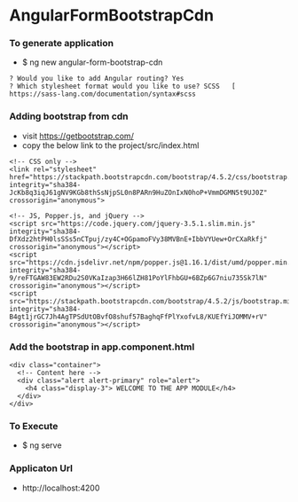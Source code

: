 # AngularFormBootstrapCdn

### To generate application 
* $ ng new angular-form-bootstrap-cdn
```
? Would you like to add Angular routing? Yes
? Which stylesheet format would you like to use? SCSS   [ https://sass-lang.com/documentation/syntax#scss   
```

### Adding bootstrap from cdn 
* visit https://getbootstrap.com/
* copy the below link to the project/src/index.html

```
<!-- CSS only -->
<link rel="stylesheet" href="https://stackpath.bootstrapcdn.com/bootstrap/4.5.2/css/bootstrap.min.css" integrity="sha384-JcKb8q3iqJ61gNV9KGb8thSsNjpSL0n8PARn9HuZOnIxN0hoP+VmmDGMN5t9UJ0Z" crossorigin="anonymous">

<!-- JS, Popper.js, and jQuery -->
<script src="https://code.jquery.com/jquery-3.5.1.slim.min.js" integrity="sha384-DfXdz2htPH0lsSSs5nCTpuj/zy4C+OGpamoFVy38MVBnE+IbbVYUew+OrCXaRkfj" crossorigin="anonymous"></script>
<script src="https://cdn.jsdelivr.net/npm/popper.js@1.16.1/dist/umd/popper.min.js" integrity="sha384-9/reFTGAW83EW2RDu2S0VKaIzap3H66lZH81PoYlFhbGU+6BZp6G7niu735Sk7lN" crossorigin="anonymous"></script>
<script src="https://stackpath.bootstrapcdn.com/bootstrap/4.5.2/js/bootstrap.min.js" integrity="sha384-B4gt1jrGC7Jh4AgTPSdUtOBvfO8shuf57BaghqFfPlYxofvL8/KUEfYiJOMMV+rV" crossorigin="anonymous"></script>
```

### Add the bootstrap in app.component.html 
```
<div class="container">
  <!-- Content here -->
  <div class="alert alert-primary" role="alert">
    <h4 class="display-3"> WELCOME TO THE APP MODULE</h4>
  </div>
</div>
```

### To Execute 
* $ ng serve 

### Applicaton Url 
* http://localhost:4200